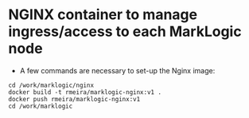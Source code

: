 # NGINX container to manage ingress/access to each MarkLogic node

- A few commands are necessary to set-up the Nginx image:

```
cd /work/marklogic/nginx
docker build -t rmeira/marklogic-nginx:v1 .
docker push rmeira/marklogic-nginx:v1
cd /work/marklogic
```
